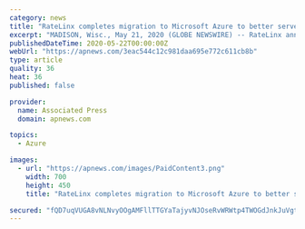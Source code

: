 ```yaml
---
category: news
title: "RateLinx completes migration to Microsoft Azure to better serve customers"
excerpt: "MADISON, Wisc., May 21, 2020 (GLOBE NEWSWIRE) -- RateLinx announced today the completion of the migration to the Microsoft Azure cloud computing platform. The migration will enable more capabilities within the RateLinx suite of cloud-based logistics solutions, in addition to ensuring better security, scalability, and uptime for their customer ..."
publishedDateTime: 2020-05-22T00:00:00Z
webUrl: "https://apnews.com/3eac544c12c981daa695e772c611cb8b"
type: article
quality: 36
heat: 36
published: false

provider:
  name: Associated Press
  domain: apnews.com

topics:
  - Azure

images:
  - url: "https://apnews.com/images/PaidContent3.png"
    width: 700
    height: 450
    title: "RateLinx completes migration to Microsoft Azure to better serve customers"

secured: "fQD7uqVUGA8vNLNvyOOgAMFllTTGYaTajyvNJOseRvWRWtp4TWOGdJnkJuVgtDsKyu2UmApsqs+REWklUwTVCqeCb/fBFNNp2NuVUkvYyCHiwRRilCyvmWB38gHuAmlygs3DPWpG3q3FXeyEHyUyMvIRt6N3UXBFUIPPi+eMhZy1hw9pH2wRyM+rIthErvJHaBV8mCAjGphsHt1tUpPpHJ8s4Y3Bj64M7S9Awtk1TmJvy1MGVtkfs8vEaSBxTWTI2zqrieHkY93pROpmRHsxcDBrd+9D9IUmah9JYh1yTHTY/4ou0RjE4g6ZI0UaWLnA;Vj8rOJVS6nLabKU5ANaIcg=="
---
```


